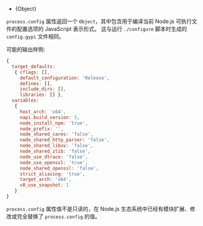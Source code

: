 <!-- YAML
added: v0.7.7
-->

* {Object}

`process.config` 属性返回一个 `Object`，其中包含用于编译当前 Node.js 可执行文件的配置选项的 JavaScript 表示形式。 
这与运行 `./configure` 脚本时生成的 `config.gypi` 文件相同。

可能的输出样例:

<!-- eslint-skip -->
```js
{
  target_defaults:
   { cflags: [],
     default_configuration: 'Release',
     defines: [],
     include_dirs: [],
     libraries: [] },
  variables:
   {
     host_arch: 'x64',
     napi_build_version: 5,
     node_install_npm: 'true',
     node_prefix: '',
     node_shared_cares: 'false',
     node_shared_http_parser: 'false',
     node_shared_libuv: 'false',
     node_shared_zlib: 'false',
     node_use_dtrace: 'false',
     node_use_openssl: 'true',
     node_shared_openssl: 'false',
     strict_aliasing: 'true',
     target_arch: 'x64',
     v8_use_snapshot: 1
   }
}
```

`process.config` 属性值不是只读的，在 Node.js 生态系统中已经有模块扩展、修改或完全替换了 `process.config` 的值。


